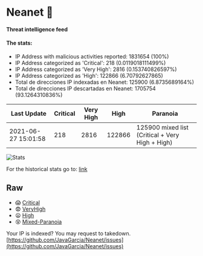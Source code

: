# Neanet :hocho:
#### Threat intelligence feed
#### The stats:

- IP Address with malicious activities reported: 1831654 (100%)
- IP Address categorized as 'Critical':  218 (0.0119018111499%)
- IP Address categorized as 'Very High':  2816 (0.153740826597%)
- IP Address categorized as 'High':  122866 (6.70792627865)
- Total de direcciones IP indexadas en Neanet:  125900 (6.8735689164%)
- Total de direcciones IP descartadas en Neanet:  1705754 (93.1264310836%)

| Last Update | Critical | Very High | High | Paranoia |
| --- | --- | --- | --- | --- |
| 2021-06-27 15:01:58 | 218 | 2816 | 122866 | 125900 mixed list (Critical + Very High + High)|

![Stats](https://docs.google.com/spreadsheets/d/e/2PACX-1vSnaNMIXVabIpDJjufMlzH7poXnshF3mgd8Is1g9ytUEzVsP5my4Trn8f-xkoLLQ38xpL3HtmUexLo6/pubchart?oid=501124687&format=image)

For the historical stats go to: [link](/stats.csv)
## Raw
- :scream: [Critical](https://raw.githubusercontent.com/JavaGarcia/Neanet/master/blacklists/neanet_critical.txt)
- :fearful: [VeryHigh](https://raw.githubusercontent.com/JavaGarcia/Neanet/master/blacklists/neanet_veryHigh.txtt)
- :frowning: [High](https://raw.githubusercontent.com/JavaGarcia/Neanet/master/blacklists/neanet_high.txt)
- :dizzy_face: [Mixed-Paranoia](https://raw.githubusercontent.com/JavaGarcia/Neanet/master/blacklists/neanet_all.txt)


Your IP is indexed? You may request to takedown. [https://github.com/JavaGarcia/Neanet/issues](https://github.com/JavaGarcia/Neanet/issues)




































































































































































































































































































































































































































































































































































































































































































































































































































































































































































































































































































































































































































































































































































































































































































































































































































































































































































































































































































































































































































































































































































































































































































































































































































































































































































































































































































































































































































































































































































































































































































































































































































































































































































































































































































































































































































































































































































































































































































































































































































































































































































































































































































































































































































































































































































































































































































































































































































































































































































































































































































































































































































































































































































































































































































































































































































































































































































































































































































































































































































































































































































































































































































































































































































































































































































































































































































































































































































































































































































































































































































































































































































































































































































































































































